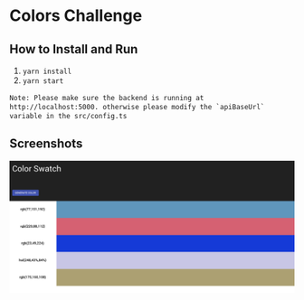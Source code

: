 # Colors Challenge

## How to Install and Run

1. `yarn install`
2. `yarn start`

```
Note: Please make sure the backend is running at http://localhost:5000. otherwise please modify the `apiBaseUrl` variable in the src/config.ts
```

## Screenshots

![home page](docs/images/screenshot.png)
